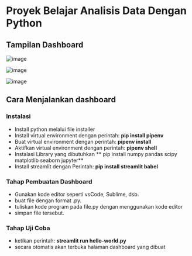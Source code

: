 # Proyek Belajar Analisis Data Dengan Python
## Tampilan Dashboard

![image](https://github.com/user-attachments/assets/3126439b-5b75-4d1d-a0b3-c7c134b9be6f)

![image](https://github.com/user-attachments/assets/63ba1e82-8d46-405c-bf6a-7fa964f8f02c)

![image](https://github.com/user-attachments/assets/878746cf-98ee-43e5-9de9-9ba121843636)


## Cara Menjalankan dashboard
### Instalasi
- Install python melalui file installer
- Install virtual environment dengan perintah: **pip install pipenv**
- Buat virtual environment dengan perintah: **pipenv install**
- Aktifkan virtual environment dengan perintah: **pipenv shell**
- Instalasi Library yang dibutuhkan
 ** pip install numpy pandas scipy matplotlib seaborn jupyter**
- Install streamlit dengan Perintah: **pip install streamlit babel**

### Tahap Pembuatan Dashboard
- Gunakan kode editor seperti vsCode, Sublime, dsb.
- buat file dengan format .py.
- tuliskan kode program pada file.py dengan menggunakan kode editor
- simpan file tersebut.

### Tahap Uji Coba
- ketikan perintah: **streamlit run hello-world.py**
- secara otomatis akan terbuka halaman dashboard yang dibuat

  


